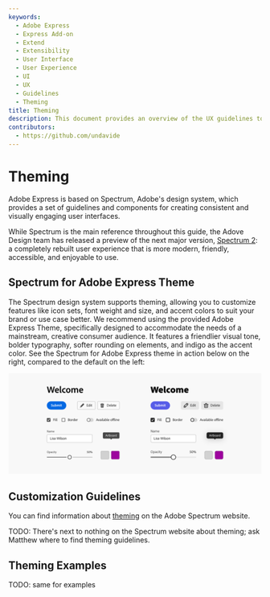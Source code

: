 ```yaml
---
keywords:
  - Adobe Express
  - Express Add-on 
  - Extend
  - Extensibility
  - User Interface
  - User Experience
  - UI
  - UX
  - Guidelines
  - Theming
title: Theming
description: This document provides an overview of the UX guidelines to follow when designing your Adobe Express add-on.
contributors:
  - https://github.com/undavide
---
```


# Theming

Adobe Express is based on Spectrum, Adobe's design system, which provides a set of guidelines and components for creating consistent and visually engaging user interfaces.

While Spectrum is the main reference throughout this guide, the Adove Design team has released a preview of the next major version, [Spectrum 2](https://s2.spectrum.adobe.com/): a completely rebuilt user experience that is more modern, friendly, accessible, and enjoyable to use.
## Spectrum for Adobe Express Theme

The Spectrum design system supports theming, allowing you to customize features like icon sets, font weight and size, and accent colors to suit your brand or use case better. We recommend using the provided Adobe Express Theme, specifically designed to accommodate the needs of a mainstream, creative consumer audience. It features a friendlier visual tone, bolder typography, softer rounding on elements, and indigo as the accent color. See the Spectrum for Adobe Express theme in action below on the right, compared to the default on the left:

![Spectrum for Adobe Express](./img/components_theme.png)

## Customization Guidelines

You can find information about [theming](https://spectrum.adobe.com/page/theming/) on the Adobe Spectrum website.

TODO: There's next to nothing on the Spectrum website about theming; ask Matthew where to find theming guidelines.
## Theming Examples

TODO: same for examples